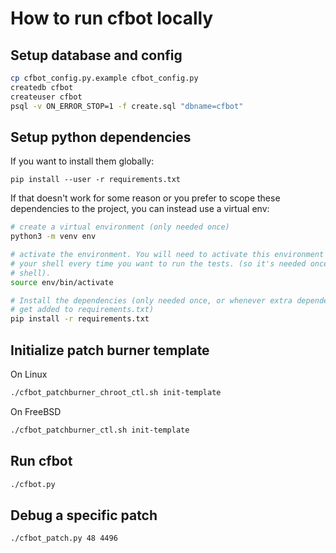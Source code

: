 # How to run cfbot locally

## Setup database and config

```bash
cp cfbot_config.py.example cfbot_config.py
createdb cfbot
createuser cfbot
psql -v ON_ERROR_STOP=1 -f create.sql "dbname=cfbot"
```

## Setup python dependencies

If you want to install them globally:
```
pip install --user -r requirements.txt
```

If that doesn't work for some reason or you prefer to scope these dependencies
to the project, you can instead use a virtual env:

```bash
# create a virtual environment (only needed once)
python3 -m venv env

# activate the environment. You will need to activate this environment in
# your shell every time you want to run the tests. (so it's needed once per
# shell).
source env/bin/activate

# Install the dependencies (only needed once, or whenever extra dependencies
# get added to requirements.txt)
pip install -r requirements.txt
```

## Initialize patch burner template

On Linux

```bash
./cfbot_patchburner_chroot_ctl.sh init-template
```

On FreeBSD
```bash
./cfbot_patchburner_ctl.sh init-template
```

## Run cfbot

```bash
./cfbot.py
```

## Debug a specific patch

```bash
./cfbot_patch.py 48 4496
```
